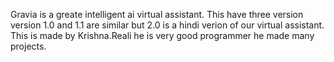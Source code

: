 Gravia is a greate intelligent ai virtual assistant. This have three version version 1.0 and 1.1 are similar but 2.0 is a hindi verion of our virtual assistant. This is made by Krishna.Reali he is very good programmer he made many projects.
